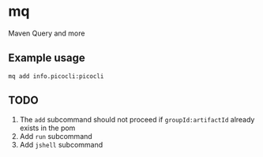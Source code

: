 # mq

Maven Query and more

## Example usage

```
mq add info.picocli:picocli
```

## TODO

1. The `add` subcommand should not proceed if `groupId:artifactId` already exists in the pom
2. Add `run` subcommand
3. Add `jshell` subcommand
